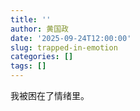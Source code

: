 ```yaml
---
title: ''
author: 黄国政
date: '2025-09-24T12:00:00'
slug: trapped-in-emotion
categories: []
tags: []
---
```


<!--more-->

我被困在了情绪里。